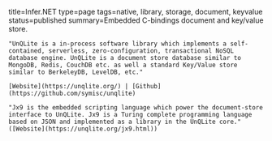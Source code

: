 title=Infer.NET
type=page
tags=native, library, storage, document, keyvalue
status=published
summary=Embedded C-bindings document and key/value store.
~~~~~~
"UnQLite is a in-process software library which implements a self-contained, serverless, zero-configuration, transactional NoSQL database engine. UnQLite is a document store database similar to MongoDB, Redis, CouchDB etc. as well a standard Key/Value store similar to BerkeleyDB, LevelDB, etc."

[Website](https://unqlite.org/) | [Github](https://github.com/symisc/unqlite)

"Jx9 is the embedded scripting language which power the document-store interface to UnQLite. Jx9 is a Turing complete programming language based on JSON and implemented as a library in the UnQLite core." ([Website](https://unqlite.org/jx9.html))

